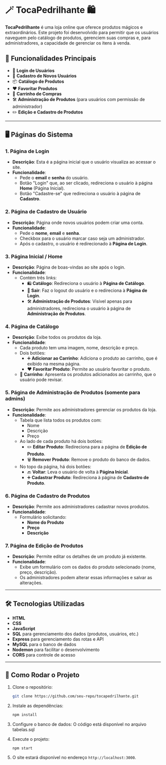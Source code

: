 
# 🪄 TocaPedrilhante 🛍️

**TocaPedrilhante** é uma loja online que oferece produtos mágicos e extraordinários. Este projeto foi desenvolvido para permitir que os usuários naveguem pelo catálogo de produtos, gerenciem suas compras e, para administradores, a capacidade de gerenciar os itens à venda.

## 🌟 Funcionalidades Principais

- 🔐 **Login de Usuários**
- 📝 **Cadastro de Novos Usuários**
- 📦 **Catálogo de Produtos**
- ❤️ **Favoritar Produtos**
- 🛒 **Carrinho de Compras**
- 🛠️ **Administração de Produtos** (para usuários com permissão de administrador)
- ✏️ **Edição e Cadastro de Produtos**

---

## 🖥️ Páginas do Sistema

### 1. Página de Login

- **Descrição**: Esta é a página inicial que o usuário visualiza ao acessar o site.
- **Funcionalidade**:
  - Pede o **email** e **senha** do usuário.
  - Botão "Login" que, ao ser clicado, redireciona o usuário à página **Home** (Página Inicial).
  - Botão "Cadastre-se" que redireciona o usuário à página de **Cadastro**.

### 2. Página de Cadastro de Usuário

- **Descrição**: Página onde novos usuários podem criar uma conta.
- **Funcionalidade**:
  - Pede o **nome**, **email** e **senha**.
  - Checkbox para o usuário marcar caso seja um administrador.
  - Após o cadastro, o usuário é redirecionado à **Página de Login**.

### 3. Página Inicial / Home

- **Descrição**: Página de boas-vindas ao site após o login.
- **Funcionalidade**:
  - Contém três links:
    - 🛍️ **Catálogo**: Redireciona o usuário à **Página de Catálogo**.
    - 🚪 **Sair**: Faz o logout do usuário e o redireciona à **Página de Login**.
    - 🛠️ **Administração de Produtos**: Visível apenas para administradores, redireciona o usuário à página de **Administração de Produtos**.

### 4. Página de Catálogo

- **Descrição**: Exibe todos os produtos da loja.
- **Funcionalidade**:
  - Cada produto tem uma imagem, nome, descrição e preço.
  - Dois botões:
    - ➕ **Adicionar ao Carrinho**: Adiciona o produto ao carrinho, que é exibido na mesma página.
    - ❤️ **Favoritar Produto**: Permite ao usuário favoritar o produto.
  - 🛒 **Carrinho**: Apresenta os produtos adicionados ao carrinho, que o usuário pode revisar.

### 5. Página de Administração de Produtos (somente para admins)

- **Descrição**: Permite aos administradores gerenciar os produtos da loja.
- **Funcionalidade**:
  - Tabela que lista todos os produtos com:
    - Nome
    - Descrição
    - Preço
  - Ao lado de cada produto há dois botões:
    - ✏️ **Editar Produto**: Redireciona para a página de **Edição de Produto**.
    - 🗑️ **Remover Produto**: Remove o produto do banco de dados.
  - No topo da página, há dois botões:
    - 🔙 **Voltar**: Leva o usuário de volta à **Página Inicial**.
    - ➕ **Cadastrar Produto**: Redireciona à página de **Cadastro de Produto**.

### 6. Página de Cadastro de Produtos

- **Descrição**: Permite aos administradores cadastrar novos produtos.
- **Funcionalidade**:
  - Formulário solicitando:
    - **Nome do Produto**
    - **Preço**
    - **Descrição**

### 7. Página de Edição de Produtos

- **Descrição**: Permite editar os detalhes de um produto já existente.
- **Funcionalidade**:
  - Exibe um formulário com os dados do produto selecionado (nome, preço, descrição).
  - Os administradores podem alterar essas informações e salvar as alterações.

---

## 🛠️ Tecnologias Utilizadas

- **HTML**
- **CSS**
- **JavaScript**
- **SQL** para gerenciamento dos dados (produtos, usuários, etc.)
- **Express** para gerenciamento das rotas e API
- **MySQL** para o banco de dados
- **Nodemon** para facilitar o desenvolvimento
- **CORS** para controle de acesso

---

## 🚀 Como Rodar o Projeto

1. Clone o repositório:
   ```bash
   git clone https://github.com/seu-repo/tocapedrilhante.git
   ```

2. Instale as dependências:
   ```bash
   npm install
   ```

3. Configure o banco de dados:
    O código está disponível no arquivo tabelas.sql

4. Execute o projeto:
   ```bash
   npm start
   ```

5. O site estará disponível no endereço `http://localhost:3000`.